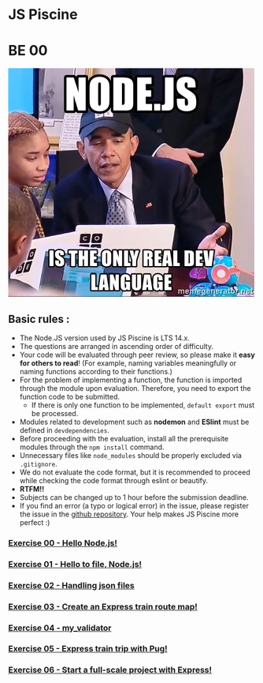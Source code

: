 # JS Piscine

# BE 00

![](images/nodejs.jpg)

## Basic rules :

* The Node.JS version used by JS Piscine is LTS 14.x.
* The questions are arranged in ascending order of difficulty.
* Your code will be evaluated through peer review, so please make it **easy for others to read**! (For example, naming variables meaningfully or naming functions according to their functions.)
* For the problem of implementing a function, the function is imported through the module upon evaluation. Therefore, you need to export the function code to be submitted.
  - If there is only one function to be implemented, `default export` must be processed.
* Modules related to development such as **nodemon** and **ESlint** must be defined in `devdependencies`.
* Before proceeding with the evaluation, install all the prerequisite modules through the `npm install` command.
* Unnecessary files like `node_modules` should be properly excluded via `.gitignore`.
* We do not evaluate the code format, but it is recommended to proceed while checking the code format through eslint or beautify.
* **RTFM!!**
* Subjects can be changed up to 1 hour before the submission deadline.
* If you find an error (a typo or logical error) in the issue, please register the issue in the [github repository](https://github.com/issamelferkh/Piscine_JS). Your help makes JS Piscine more perfect :)

### [Exercise 00 - Hello Node.js!](ex00.md)
### [Exercise 01 - Hello to file, Node.js!](ex01.md)
### [Exercise 02 - Handling json files](ex02.md)
### [Exercise 03 - Create an Express train route map!](ex03.md)
### [Exercise 04 - my_validator](ex04.md)
### [Exercise 05 - Express train trip with Pug!](ex05.md)
### [Exercise 06 - Start a full-scale project with Express!](ex06.md)
